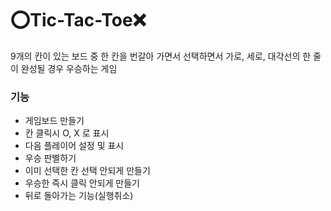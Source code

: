 # ⭕Tic-Tac-Toe❌

9개의 칸이 있는 보드 중 한 칸을 번갈아 가면서 선택하면서 가로, 세로, 대각선의 한 줄이 완성될 경우 우승하는 게임

### 기능

- 게임보드 만들기
- 칸 클릭시 O, X 로 표시
- 다음 플레이어 설정 및 표시
- 우승 판별하기
- 이미 선택한 칸 선택 안되게 만들기
- 우승한 즉시 클릭 안되게 만들기
- 뒤로 돌아가는 기능(실행취소)
